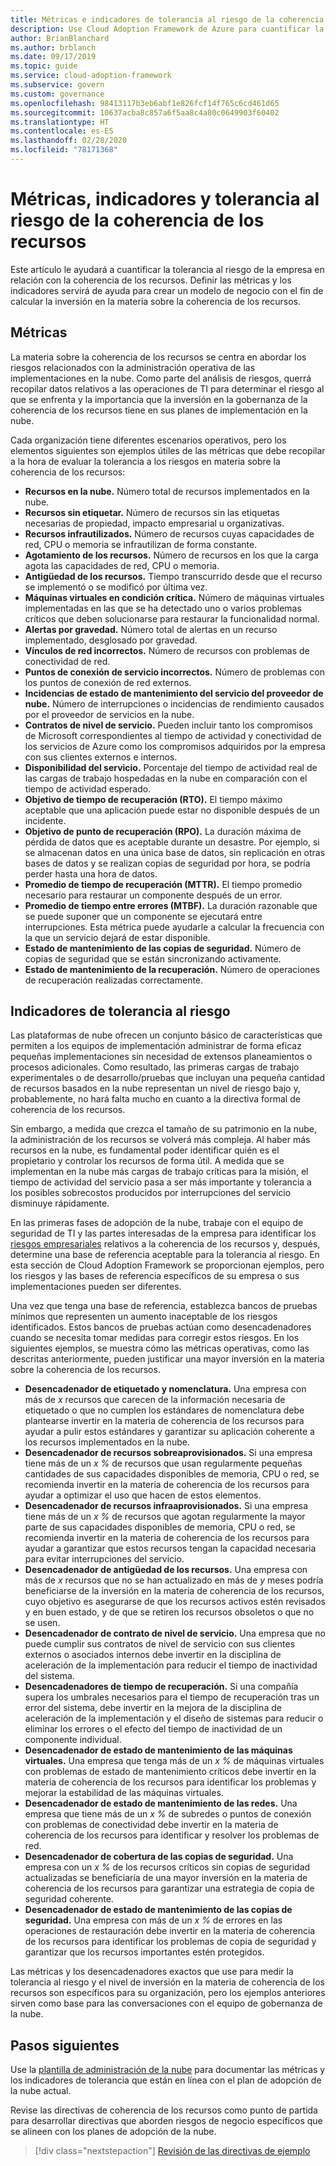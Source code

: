 ```yaml
---
title: Métricas e indicadores de tolerancia al riesgo de la coherencia de los recursos
description: Use Cloud Adoption Framework de Azure para cuantificar la tolerancia empresarial al riesgo relacionada con la coherencia de recursos.
author: BrianBlanchard
ms.author: brblanch
ms.date: 09/17/2019
ms.topic: guide
ms.service: cloud-adoption-framework
ms.subservice: govern
ms.custom: governance
ms.openlocfilehash: 98413117b3eb6abf1e826fcf14f765c6cd461d65
ms.sourcegitcommit: 10637acba8c857a6f5aa8c4a80c0649903f60402
ms.translationtype: HT
ms.contentlocale: es-ES
ms.lasthandoff: 02/28/2020
ms.locfileid: "78171368"
---
```

# <a name="resource-consistency-metrics-indicators-and-risk-tolerance"></a>Métricas, indicadores y tolerancia al riesgo de la coherencia de los recursos

Este artículo le ayudará a cuantificar la tolerancia al riesgo de la empresa en relación con la coherencia de los recursos. Definir las métricas y los indicadores servirá de ayuda para crear un modelo de negocio con el fin de calcular la inversión en la materia sobre la coherencia de los recursos.

## <a name="metrics"></a>Métricas

La materia sobre la coherencia de los recursos se centra en abordar los riesgos relacionados con la administración operativa de las implementaciones en la nube. Como parte del análisis de riesgos, querrá recopilar datos relativos a las operaciones de TI para determinar el riesgo al que se enfrenta y la importancia que la inversión en la gobernanza de la coherencia de los recursos tiene en sus planes de implementación en la nube.

Cada organización tiene diferentes escenarios operativos, pero los elementos siguientes son ejemplos útiles de las métricas que debe recopilar a la hora de evaluar la tolerancia a los riesgos en materia sobre la coherencia de los recursos:

- **Recursos en la nube.** Número total de recursos implementados en la nube.
- **Recursos sin etiquetar.** Número de recursos sin las etiquetas necesarias de propiedad, impacto empresarial u organizativas.
- **Recursos infrautilizados.** Número de recursos cuyas capacidades de red, CPU o memoria se infrautilizan de forma constante.
- **Agotamiento de los recursos.** Número de recursos en los que la carga agota las capacidades de red, CPU o memoria.
- **Antigüedad de los recursos.** Tiempo transcurrido desde que el recurso se implementó o se modificó por última vez.
- **Máquinas virtuales en condición crítica.** Número de máquinas virtuales implementadas en las que se ha detectado uno o varios problemas críticos que deben solucionarse para restaurar la funcionalidad normal.
- **Alertas por gravedad.** Número total de alertas en un recurso implementado, desglosado por gravedad.
- **Vínculos de red incorrectos.** Número de recursos con problemas de conectividad de red.
- **Puntos de conexión de servicio incorrectos.** Número de problemas con los puntos de conexión de red externos.
- **Incidencias de estado de mantenimiento del servicio del proveedor de nube.** Número de interrupciones o incidencias de rendimiento causados por el proveedor de servicios en la nube.
- **Contratos de nivel de servicio.** Pueden incluir tanto los compromisos de Microsoft correspondientes al tiempo de actividad y conectividad de los servicios de Azure como los compromisos adquiridos por la empresa con sus clientes externos e internos.
- **Disponibilidad del servicio.** Porcentaje del tiempo de actividad real de las cargas de trabajo hospedadas en la nube en comparación con el tiempo de actividad esperado.
- **Objetivo de tiempo de recuperación (RTO).** El tiempo máximo aceptable que una aplicación puede estar no disponible después de un incidente.
- **Objetivo de punto de recuperación (RPO).** La duración máxima de pérdida de datos que es aceptable durante un desastre. Por ejemplo, si se almacenan datos en una única base de datos, sin replicación en otras bases de datos y se realizan copias de seguridad por hora, se podría perder hasta una hora de datos.
- **Promedio de tiempo de recuperación (MTTR).** El tiempo promedio necesario para restaurar un componente después de un error.
- **Promedio de tiempo entre errores (MTBF).** La duración razonable que se puede suponer que un componente se ejecutará entre interrupciones. Esta métrica puede ayudarle a calcular la frecuencia con la que un servicio dejará de estar disponible.
- **Estado de mantenimiento de las copias de seguridad.** Número de copias de seguridad que se están sincronizando activamente.
- **Estado de mantenimiento de la recuperación.** Número de operaciones de recuperación realizadas correctamente.

## <a name="risk-tolerance-indicators"></a>Indicadores de tolerancia al riesgo

Las plataformas de nube ofrecen un conjunto básico de características que permiten a los equipos de implementación administrar de forma eficaz pequeñas implementaciones sin necesidad de extensos planeamientos o procesos adicionales. Como resultado, las primeras cargas de trabajo experimentales o de desarrollo/pruebas que incluyan una pequeña cantidad de recursos basados en la nube representan un nivel de riesgo bajo y, probablemente, no hará falta mucho en cuanto a la directiva formal de coherencia de los recursos.

Sin embargo, a medida que crezca el tamaño de su patrimonio en la nube, la administración de los recursos se volverá más compleja. Al haber más recursos en la nube, es fundamental poder identificar quién es el propietario y controlar los recursos de forma útil. A medida que se implementan en la nube más cargas de trabajo críticas para la misión, el tiempo de actividad del servicio pasa a ser más importante y tolerancia a los posibles sobrecostos producidos por interrupciones del servicio disminuye rápidamente.

En las primeras fases de adopción de la nube, trabaje con el equipo de seguridad de TI y las partes interesadas de la empresa para identificar los [riesgos empresariales](./business-risks.md) relativos a la coherencia de los recursos y, después, determine una base de referencia aceptable para la tolerancia al riesgo. En esta sección de Cloud Adoption Framework se proporcionan ejemplos, pero los riesgos y las bases de referencia específicos de su empresa o sus implementaciones pueden ser diferentes.

Una vez que tenga una base de referencia, establezca bancos de pruebas mínimos que representen un aumento inaceptable de los riesgos identificados. Estos bancos de pruebas actúan como desencadenadores cuando se necesita tomar medidas para corregir estos riesgos. En los siguientes ejemplos, se muestra cómo las métricas operativas, como las descritas anteriormente, pueden justificar una mayor inversión en la materia sobre la coherencia de los recursos.

- **Desencadenador de etiquetado y nomenclatura.** Una empresa con más de _x_ recursos que carecen de la información necesaria de etiquetado o que no cumplen los estándares de nomenclatura debe plantearse invertir en la materia de coherencia de los recursos para ayudar a pulir estos estándares y garantizar su aplicación coherente a los recursos implementados en la nube.
- **Desencadenador de recursos sobreaprovisionados.** Si una empresa tiene más de un _x %_ de recursos que usan regularmente pequeñas cantidades de sus capacidades disponibles de memoria, CPU o red, se recomienda invertir en la materia de coherencia de los recursos para ayudar a optimizar el uso que hacen de estos elementos.
- **Desencadenador de recursos infraaprovisionados.** Si una empresa tiene más de un _x %_ de recursos que agotan regularmente la mayor parte de sus capacidades disponibles de memoria, CPU o red, se recomienda invertir en la materia de coherencia de los recursos para ayudar a garantizar que estos recursos tengan la capacidad necesaria para evitar interrupciones del servicio.
- **Desencadenador de antigüedad de los recursos.** Una empresa con más de _x_ recursos que no se han actualizado en más de _y_ meses podría beneficiarse de la inversión en la materia de coherencia de los recursos, cuyo objetivo es asegurarse de que los recursos activos estén revisados y en buen estado, y de que se retiren los recursos obsoletos o que no se usen.
- **Desencadenador de contrato de nivel de servicio.** Una empresa que no puede cumplir sus contratos de nivel de servicio con sus clientes externos o asociados internos debe invertir en la disciplina de aceleración de la implementación para reducir el tiempo de inactividad del sistema.
- **Desencadenadores de tiempo de recuperación.** Si una compañía supera los umbrales necesarios para el tiempo de recuperación tras un error del sistema, debe invertir en la mejora de la disciplina de aceleración de la implementación y el diseño de sistemas para reducir o eliminar los errores o el efecto del tiempo de inactividad de un componente individual.
- **Desencadenador de estado de mantenimiento de las máquinas virtuales.** Una empresa que tenga más de un _x %_ de máquinas virtuales con problemas de estado de mantenimiento críticos debe invertir en la materia de coherencia de los recursos para identificar los problemas y mejorar la estabilidad de las máquinas virtuales.
- **Desencadenador de estado de mantenimiento de las redes.** Una empresa que tiene más de un _x %_ de subredes o puntos de conexión con problemas de conectividad debe invertir en la materia de coherencia de los recursos para identificar y resolver los problemas de red.
- **Desencadenador de cobertura de las copias de seguridad.** Una empresa con un _x %_ de los recursos críticos sin copias de seguridad actualizadas se beneficiaría de una mayor inversión en la materia de coherencia de los recursos para garantizar una estrategia de copia de seguridad coherente.
- **Desencadenador de estado de mantenimiento de las copias de seguridad.** Una empresa con más de un _x %_ de errores en las operaciones de restauración debe invertir en la materia de coherencia de los recursos para identificar los problemas de copia de seguridad y garantizar que los recursos importantes estén protegidos.

Las métricas y los desencadenadores exactos que use para medir la tolerancia al riesgo y el nivel de inversión en la materia de coherencia de los recursos son específicos para su organización, pero los ejemplos anteriores sirven como base para las conversaciones con el equipo de gobernanza de la nube.

## <a name="next-steps"></a>Pasos siguientes

Use la [plantilla de administración de la nube](./template.md) para documentar las métricas y los indicadores de tolerancia que están en línea con el plan de adopción de la nube actual.

Revise las directivas de coherencia de los recursos como punto de partida para desarrollar directivas que aborden riesgos de negocio específicos que se alineen con los planes de adopción de la nube.

> [!div class="nextstepaction"]
> [Revisión de las directivas de ejemplo](./policy-statements.md)

